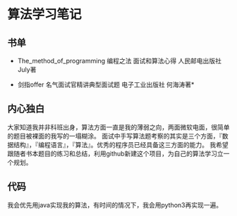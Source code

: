 # 算法学习笔记

## 书单

* The_method_of_programming 编程之法 面试和算法心得 人民邮电出版社 July著

* 剑指offer 名气面试官精讲典型面试题 电子工业出版社 何海涛著*

## 内心独白

大家知道我并非科班出身，算法方面一直是我的薄弱之向，两面微软电面，很简单的题目被裸面的我写的一塌糊涂。
面试中手写算法题考察的其实是三个方面，『数据结构』，『编程语言』，『算法』。优秀的程序员已经具备这三方面的能力。
我希望跟随者书本题目的练习和总结，利用github新建这个项目，为自己的算法学习立一个规划。

## 代码

我会优先用java实现我的算法，有时间的情况下，我会用python3再实现一遍。